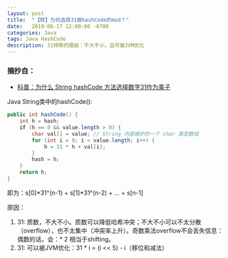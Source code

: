 ```yaml
---
layout: post
title:  "【转】为何选择31做hashCode的mod？"
date:   2019-06-17 12:00:00 -0700
categories: Java
tags: Java HashCode
description: 31特殊的理由：不大不小，且可被JVM优化
---
```

### 摘抄自：
- [科普：为什么 String hashCode 方法选择数字31作为乘子](https://segmentfault.com/a/1190000010799123)

Java String类中的hashCode():
```java
public int hashCode() {
    int h = hash;
    if (h == 0 && value.length > 0) {
        char val[] = value; // String 内部维护的一个 char 类型数组
        for (int i = 0; i < value.length; i++) {
            h = 31 * h + val[i];
        }
        hash = h;
    }
    return h;
}
```
即为：s[0]\*31^(n-1) + s[1]\*31^(n-2) + ... + s[n-1]

原因：
1. 31: 质数，不大不小。质数可以降低哈希冲突；不大不小可以不太分散（overflow），也不太集中（冲突率上升）。奇数乘法overflow不会丢失信息：偶数的话，会：* 2 相当于shifting。
2. 31: 可以被JVM优化：31 * i = (i << 5) - i（移位和减法）